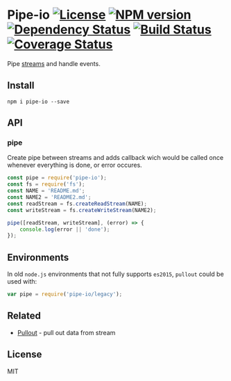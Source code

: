 Pipe-io [![License][LicenseIMGURL]][LicenseURL] [![NPM version][NPMIMGURL]][NPMURL] [![Dependency Status][DependencyStatusIMGURL]][DependencyStatusURL] [![Build Status][BuildStatusIMGURL]][BuildStatusURL] [![Coverage Status][CoverageIMGURL]][CoverageURL]
=========
Pipe [streams](https://github.com/substack/stream-handbook) and handle events.

## Install

```
npm i pipe-io --save
```

## API

### pipe
Create pipe between streams and adds callback wich would 
be called once whenever everything is done, or error occures.

```js
const pipe = require('pipe-io');
const fs = require('fs');
const NAME = 'README.md';
const NAME2 = 'README2.md';
const readStream = fs.createReadStream(NAME);
const writeStream = fs.createWriteStream(NAME2);

pipe([readStream, writeStream], (error) => {
    console.log(error || 'done');
});
```

## Environments

In old `node.js` environments that not fully supports `es2015`, `pullout` could be used with:

```js
var pipe = require('pipe-io/legacy');
```

## Related

- [Pullout](https://github.com/coderaiser/pullout "Pullout") - pull out data from stream

## License
MIT

[NPMIMGURL]:                https://img.shields.io/npm/v/pipe-io.svg?style=flat
[BuildStatusIMGURL]:        https://img.shields.io/travis/coderaiser/pipe-io/master.svg?style=flat
[DependencyStatusIMGURL]:   https://img.shields.io/gemnasium/coderaiser/pipe-io.svg?style=flat
[LicenseIMGURL]:            https://img.shields.io/badge/license-MIT-317BF9.svg?style=flat
[CoverageIMGURL]:           https://coveralls.io/repos/coderaiser/pipe-io/badge.svg?branch=master&service=github
[NPMURL]:                   https://npmjs.org/package/pipe-io "npm"
[BuildStatusURL]:           https://travis-ci.org/coderaiser/pipe-io  "Build Status"
[DependencyStatusURL]:      https://gemnasium.com/coderaiser/pipe-io "Dependency Status"
[LicenseURL]:               https://tldrlegal.com/license/mit-license "MIT License"
[CoverageURL]:              https://coveralls.io/github/coderaiser/pipe-io?branch=master

